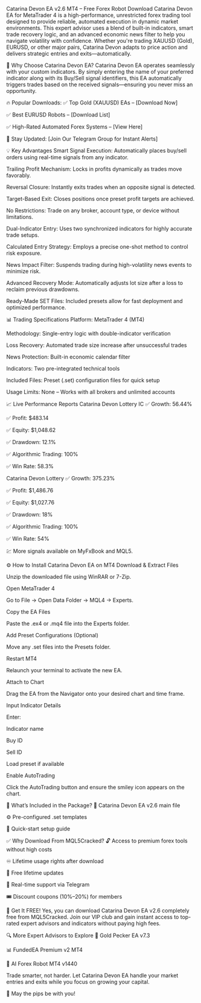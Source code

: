Catarina Devon EA v2.6 MT4 – Free Forex Robot Download
Catarina Devon EA for MetaTrader 4 is a high-performance, unrestricted forex trading tool designed to provide reliable, automated execution in dynamic market environments. This expert advisor uses a blend of built-in indicators, smart trade recovery logic, and an advanced economic news filter to help you navigate volatility with confidence. Whether you're trading XAUUSD (Gold), EURUSD, or other major pairs, Catarina Devon adapts to price action and delivers strategic entries and exits—automatically.

🚀 Why Choose Catarina Devon EA?
Catarina Devon EA operates seamlessly with your custom indicators. By simply entering the name of your preferred indicator along with its Buy/Sell signal identifiers, this EA automatically triggers trades based on the received signals—ensuring you never miss an opportunity.

🔥 Popular Downloads:
✅ Top Gold (XAUUSD) EAs – [Download Now]

✅ Best EURUSD Robots – [Download List]

✅ High-Rated Automated Forex Systems – [View Here]

📲 Stay Updated: [Join Our Telegram Group for Instant Alerts]

💡 Key Advantages
Smart Signal Execution: Automatically places buy/sell orders using real-time signals from any indicator.

Trailing Profit Mechanism: Locks in profits dynamically as trades move favorably.

Reversal Closure: Instantly exits trades when an opposite signal is detected.

Target-Based Exit: Closes positions once preset profit targets are achieved.

No Restrictions: Trade on any broker, account type, or device without limitations.

Dual-Indicator Entry: Uses two synchronized indicators for highly accurate trade setups.

Calculated Entry Strategy: Employs a precise one-shot method to control risk exposure.

News Impact Filter: Suspends trading during high-volatility news events to minimize risk.

Advanced Recovery Mode: Automatically adjusts lot size after a loss to reclaim previous drawdowns.

Ready-Made SET Files: Included presets allow for fast deployment and optimized performance.

📊 Trading Specifications
Platform: MetaTrader 4 (MT4)

Methodology: Single-entry logic with double-indicator verification

Loss Recovery: Automated trade size increase after unsuccessful trades

News Protection: Built-in economic calendar filter

Indicators: Two pre-integrated technical tools

Included Files: Preset (.set) configuration files for quick setup

Usage Limits: None – Works with all brokers and unlimited accounts

📈 Live Performance Reports
Catarina Devon Lottery IC
✅ Growth: 56.44%

✅ Profit: $483.14

✅ Equity: $1,048.62

✅ Drawdown: 12.1%

✅ Algorithmic Trading: 100%

✅ Win Rate: 58.3%

Catarina Devon Lottery
✅ Growth: 375.23%

✅ Profit: $1,486.76

✅ Equity: $1,027.76

✅ Drawdown: 18%

✅ Algorithmic Trading: 100%

✅ Win Rate: 54%

💹 More signals available on MyFxBook and MQL5.

⚙️ How to Install Catarina Devon EA on MT4
Download & Extract Files

Unzip the downloaded file using WinRAR or 7-Zip.

Open MetaTrader 4

Go to File → Open Data Folder → MQL4 → Experts.

Copy the EA Files

Paste the .ex4 or .mq4 file into the Experts folder.

Add Preset Configurations (Optional)

Move any .set files into the Presets folder.

Restart MT4

Relaunch your terminal to activate the new EA.

Attach to Chart

Drag the EA from the Navigator onto your desired chart and time frame.

Input Indicator Details

Enter:

Indicator name

Buy ID

Sell ID

Load preset if available

Enable AutoTrading

Click the AutoTrading button and ensure the smiley icon appears on the chart.

🎁 What’s Included in the Package?
📂 Catarina Devon EA v2.6 main file

⚙️ Pre-configured .set templates

📘 Quick-start setup guide

✅ Why Download From MQL5Cracked?
🔓 Access to premium forex tools without high costs

♾️ Lifetime usage rights after download

🔄 Free lifetime updates

💬 Real-time support via Telegram

🎟️ Discount coupons (10%–20%) for members

🚨 Get It FREE!
Yes, you can download Catarina Devon EA v2.6 completely free from MQL5Cracked. Join our VIP club and gain instant access to top-rated expert advisors and indicators without paying high fees.

🔍 More Expert Advisors to Explore
🌟 Gold Pecker EA v7.3

📊 FundedEA Premium v2 MT4

🧠 AI Forex Robot MT4 v1440

Trade smarter, not harder. Let Catarina Devon EA handle your market entries and exits while you focus on growing your capital.

🔗 May the pips be with you!


